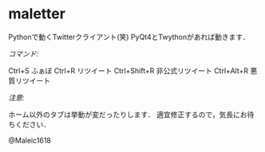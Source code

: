 maletter
============
  Pythonで動くTwitterクライアント(笑)
  PyQt4とTwythonがあれば動きます．
  
  *コマンド:*
  
  Ctrl+S ふぁぼ
  Ctrl+R リツイート
  Ctrl+Shift+R 非公式リツイート
  Ctrl+Alt+R 悪質リツイート
  
  *注意:*
  
  ホーム以外のタブは挙動が変だったりします．
  適宜修正するので，気長にお待ちください．
  
  @Maleic1618

